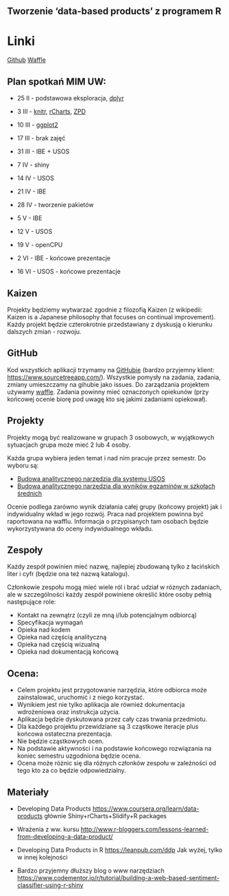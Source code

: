 Tworzenie ‘data-based products’ z programem R
---------------------------------------------

# Linki

[Github](https://pbiecek.gitbooks.io/przewodnik/content/Programowanie/jak_korzystac_z_serwisu_github_i_waffle.html)
[Waffle](https://pbiecek.gitbooks.io/przewodnik/content/Programowanie/jak_korzystac_z_serwisu_waffle.html)



Plan spotka&#324; MIM UW:
-------------------------

* 25 II - podstawowa eksploracja, [dplyr](https://rawgithub.com/pbiecek/DataProducts/master/MIMUW_2016/materialy/dplyr/dplyr.html)
* 3 III - [knitr](https://pbiecek.gitbooks.io/przewodnik/content/Programowanie/jak_tworzyc_raporty.html), [rCharts](https://pbiecek.gitbooks.io/przewodnik/content/Wizualizacja/jak_tworzyc_interaktywne_wykresy.html), [ZPD](https://rawgit.com/pbiecek/DataProducts/master/MIMUW_2016/WynikiEgzaminacyjne/wczytaj.html)
* 10 III - [ggplot2](https://pbiecek.gitbooks.io/przewodnik/content/Wizualizacja/jak_tworzyc_wykresy_ggplot2.html)

* 17 III - brak zajęć
* 31 III - IBE + USOS

* 7 IV - shiny

* 14 IV - USOS
* 21 IV - IBE

* 28 IV - tworzenie pakietów

* 5 V - IBE
* 12 V - USOS

* 19 V - openCPU

* 2 VI - IBE - końcowe prezentacje
* 16 VI - USOS - końcowe prezentacje


Kaizen
------

Projekty będziemy wytwarzać zgodnie z filozofią Kaizen (z wikipedii: Kaizen is a Japanese philosophy that focuses on continual improvement).
Każdy projekt będzie czterokrotnie przedstawiany z dyskusją o kierunku dalszych zmian - rozwoju. 


GitHub
------

Kod wszystkich aplikacji trzymamy na [GitHubie](https://github.com/pbiecek/DataProducts/tree/master/MIMUW_2016) (bardzo przyjemny klient: https://www.sourcetreeapp.com/).
Wszystkie pomysły na zadania, zadania, zmiany umieszczamy na gihubie jako issues. 
Do zarządzania projektem używamy [waffle](https://waffle.io/pbiecek/DataProducts).
Zadania powinny mieć oznaczonych opiekunów (przy końcowej ocenie biorę pod uwagę kto się jakimi zadaniami opiekował).


Projekty
--------

Projekty mogą być realizowane w grupach 3 osobowych, w wyjątkowych sytuacjach grupa może mieć 2 lub 4 osoby. 

Każda grupa wybiera jeden temat i nad nim pracuje przez semestr.
Do wyboru są:

* [Budowa analitycznego narzędzia dla systemu USOS](https://github.com/pbiecek/DataProducts/tree/master/MIMUW_2016/USOS)
* [Budowa analitycznego narzędzia dla wyników egzaminów w szkołach średnich](https://github.com/pbiecek/DataProducts/tree/master/MIMUW_2016/WynikiEgzaminacyjne)

Ocenie podlega zarówno wynik działania całej grupy (końcowy projekt) jak i indywidualny wkład w jego rozwój. 
Praca nad projektem powinna być raportowana na wafflu. 
Informacja o przypisanych tam osobach będzie wykorzystywana do oceny indywidualnego wkładu.


Zespoły
-------

Każdy zespół powinien mieć nazwę, najlepiej zbudowaną tylko z łacińskich liter i cyfr (będzie ona też nazwą katalogu).

Członkowie zespołu mogą mieć wiele ról i brać udział w róznych zadaniach, ale w szczególności każdy zespół powiniene określić które osoby pełnią następujące role:

* Kontakt na zewnątrz (czyli ze mną i/lub potencjalnym odbiorcą)
* Specyfikacja wymagań
* Opieka nad kodem
* Opieka nad częścią analityczną
* Opieka nad częścią wizualną
* Opieka nad dokumentacją końcową


Ocena:
------

* Celem projektu jest przygotowanie narzędzia, które odbiorca może zainstalować, uruchomić i z niego korzystać.
* Wynikiem jest nie tylko aplikacja ale również dokumentacja wdrożeniowa oraz instrukcja użycia.
* Aplikacja będzie dyskutowana przez cały czas trwania przedmiotu. 
* Dla każdego projektu przewidziane są 3 cząstkowe iteracje plus końcowa ostateczna prezentacja.
* Nie będzie cząstkowych ocen.
* Na podstawie aktywności i na podstawie końcowego rozwiązania na koniec semestru uzgodniona będzie ocena.
* Ocena może różnic się dla różnych członków zespołu w zależności od tego kto za co będzie odpowiedzialny.


Materiały
---------

* Developing Data Products
https://www.coursera.org/learn/data-products
głównie Shiny+rCharts+Slidify+R packages

* Wrażenia z ww. kursu
http://www.r-bloggers.com/lessons-learned-from-developing-a-data-product/

* Developing Data Products in R
https://leanpub.com/ddp
Jak wyżej, tylko w innej kolejności

* Bardzo przyjemny dłuższy blog o www narzędziach
https://www.codementor.io/r/tutorial/building-a-web-based-sentiment-classifier-using-r-shiny


